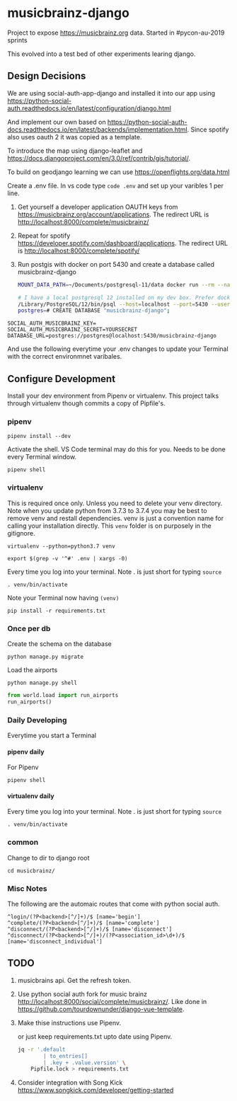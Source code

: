 # musicbrainz-django

Project to expose <https://musicbrainz.org> data. Started in #pycon-au-2019 sprints

This evolved into a test bed of other experiments learing django.

## Design Decisions

We are using social-auth-app-django and installed it into our app using <https://python-social-auth.readthedocs.io/en/latest/configuration/django.html>

And implement our own based on <https://python-social-auth-docs.readthedocs.io/en/latest/backends/implementation.html>. Since spotify also uses oauth 2 it was copied as a template.

To introduce the map using django-leaflet and <https://docs.djangoproject.com/en/3.0/ref/contrib/gis/tutorial/>.

To build on geodjango learning we can use <https://openflights.org/data.html>

Create a .env file. In vs code type `code .env` and set up your varibles 1 per line.

1. Get yourself a developer application OAUTH keys from <https://musicbrainz.org/account/applications>. The redirect URL is <http://localhost:8000/complete/musicbrainz/>

2. Repeat for spotify <https://developer.spotify.com/dashboard/applications>. The redirect URL is <http://localhost:8000/complete/spotify/>

3. Run postgis with docker on port 5430 and create a database called musicbrainz-django

    ``` bash
    MOUNT_DATA_PATH=~/Documents/postgresql-11/data docker run --rm --name alpine-pg11-postgis2dot5 -p 5430:5432 -v $MOUNT_DATA_PATH:/var/lib/postgresql/data mdillon/postgis:11-alpine

    # I have a local postgresql 12 installed on my dev box. Prefer docker with postgis
    /Library/PostgreSQL/12/bin/psql --host=localhost --port=5430 --username=postgres
    postgres=# CREATE DATABASE "musicbrainz-django";
    ```

``` text
SOCIAL_AUTH_MUSICBRAINZ_KEY=
SOCIAL_AUTH_MUSICBRAINZ_SECRET=YOURSECRET
DATABASE_URL=postgres://postgres@localhost:5430/musicbrainz-django
```

And use the following everytime your .env changes to update your Terminal with the correct environmnet varibales.

## Configure Development

Install your dev environment from Pipenv or virtualenv. This project talks through virtualenv though commits a copy of Pipfile's.

### pipenv

``` shell
pipenv install --dev
```

Activate the shell. VS Code terminal may do this for you. Needs to be done every Terminal window.

``` shell
pipenv shell
```

### virtualenv

This is required once only. Unless you need to delete your venv directory. Note when you update python from 3.7.3 to 3.7.4 you may be best to remove venv and restall dependencies. venv is just a convention name for calling your installation directly. This `venv` folder is on purposely in the gitignore.

``` shell
virtualenv --python=python3.7 venv
```

``` shell
export $(grep -v '^#' .env | xargs -0)
```

Every time you log into your terminal. Note . is just short for typing `source`

``` shell
. venv/bin/activate
```

Note your Terminal now having `(venv)`

``` shell
pip install -r requirements.txt
```

### Once per db

Create the schema on the database

``` shell
python manage.py migrate
```

Load the airports

``` shell
python manage.py shell
```

``` python
from world.load import run_airports
run_airports()
```

### Daily Developing

Everytime you start a Terminal

#### pipenv daily

For Pipenv

``` shell
pipenv shell
```

#### virtualenv daily

Every time you log into your terminal. Note . is just short for typing `source`

``` shell
. venv/bin/activate
```

### common

Change to dir to django root

``` shell
cd musicbrainz/
```

### Misc Notes

The following are the automaic routes that come with python social auth.

``` text
^login/(?P<backend>[^/]+)/$ [name='begin']
^complete/(?P<backend>[^/]+)/$ [name='complete']
^disconnect/(?P<backend>[^/]+)/$ [name='disconnect']
^disconnect/(?P<backend>[^/]+)/(?P<association_id>\d+)/$ [name='disconnect_individual']
```

## TODO

1. musicbrains api. Get the refresh token.

2. Use python social auth fork for music brainz <http://localhost:8000/social/complete/musicbrainz/>. Like done in <https://github.com/tourdownunder/django-vue-template>.

3. Make thise instructions use Pipenv.

    or just keep requirements.txt upto date using Pipenv.

    ``` sh
    jq -r '.default
            | to_entries[]
            | .key + .value.version' \
        Pipfile.lock > requirements.txt
    ```

4. Consider integration with Song Kick <https://www.songkick.com/developer/getting-started>
